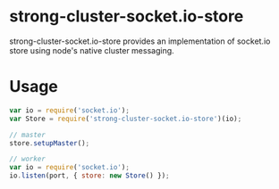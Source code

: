 strong-cluster-socket.io-store
==============================

strong-cluster-socket.io-store provides an implementation of socket.io store
using node's native cluster messaging.

# Usage

```javascript
var io = require('socket.io');
var Store = require('strong-cluster-socket.io-store')(io);

// master
store.setupMaster();

// worker
var io = require('socket.io');
io.listen(port, { store: new Store() });
```
